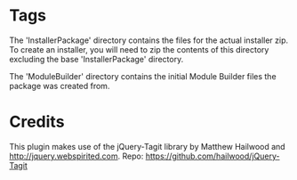 Tags
====

The 'InstallerPackage' directory contains the files for the actual installer zip. To create an installer, you will need to zip the contents of this directory excluding the base 'InstallerPackage' directory. 

The 'ModuleBuilder' directory contains the initial Module Builder files the package was created from.

Credits
====
This plugin makes use of the jQuery-Tagit library by Matthew Hailwood and http://jquery.webspirited.com.
Repo: https://github.com/hailwood/jQuery-Tagit